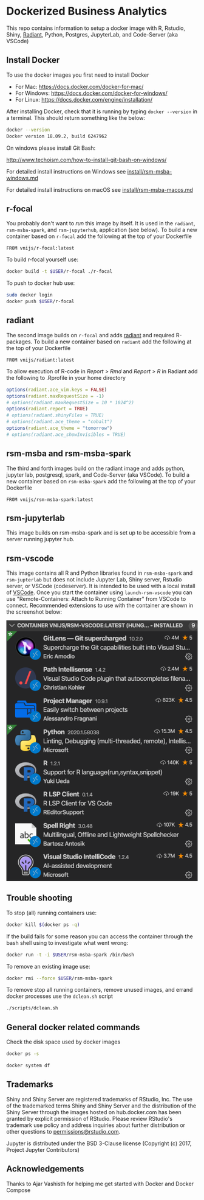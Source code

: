 Dockerized Business Analytics
==================================

This repo contains information to setup a docker image with R, Rstudio, Shiny, [Radiant](https://radiant-rstats/radiant), Python, Postgres, JupyterLab, and Code-Server (aka VSCode)

## Install Docker

To use the docker images you first need to install Docker

* For Mac: https://docs.docker.com/docker-for-mac/
* For Windows: https://docs.docker.com/docker-for-windows/
* For Linux: https://docs.docker.com/engine/installation/

After installing Docker, check that it is running by typing `docker --version` in a terminal. This should return something like the below:

```bash
docker --version
Docker version 18.09.2, build 6247962
```

On windows please install Git Bash:

http://www.techoism.com/how-to-install-git-bash-on-windows/

For detailed install instructions on Windows see [install/rsm-msba-windows.md](install/rsm-msba-windows.md)

For detailed install instructions on macOS see [install/rsm-msba-macos.md](install/rsm-msba-macos.md)

## r-focal

You probably don't want to _run_ this image by itself. It is used in the `radiant`, `rsm-msba-spark`, and `rsm-jupyterhub`, application (see below). To build a new container based on `r-focal` add the following at the top of your Dockerfile

```
FROM vnijs/r-focal:latest
```

To build r-focal yourself use:

```sh
docker build -t $USER/r-focal ./r-focal
```

To push to docker hub use:

```bash
sudo docker login 
docker push $USER/r-focal
```

## radiant

The second image builds on `r-focal` and adds [radiant](https://github.com/radiant-rstats/radiant) and required R-packages. To build a new container based on `radiant` add the following at the top of your Dockerfile

```
FROM vnijs/radiant:latest
```

To allow execution of R-code in _Report > Rmd_ and _Report > R_ in Radiant add the following to .Rprofile in your home directory

```r
options(radiant.ace_vim.keys = FALSE)
options(radiant.maxRequestSize = -1)
# options(radiant.maxRequestSize = 10 * 1024^2)
options(radiant.report = TRUE)
# options(radiant.shinyFiles = TRUE)
# options(radiant.ace_theme = "cobalt")
options(radiant.ace_theme = "tomorrow")
# options(radiant.ace_showInvisibles = TRUE)
```

## rsm-msba and rsm-msba-spark

The third and forth images build on the radiant image and adds python, jupyter lab, postgresql, spark, and Code-Server (aka VSCode). To build a new container based on `rsm-msba-spark` add the following at the top of your Dockerfile

```
FROM vnijs/rsm-msba-spark:latest
```

## rsm-jupyterlab

This image builds on rsm-msba-spark and is set up to be accessible from a server running jupyter hub.

## rsm-vscode

This image contains all R and Python libraries found in `rsm-msba-spark` and `rsm-jupterlab` but does not include Jupyter Lab, Shiny server, Rstudio server, or VSCode (codeserver). It is intended to be used with a local install of [VSCode](https://code.visualstudio.com/download). Once you start the container using `launch-rsm-vscode` you can use "Remote-Containers: Attach to Running Container" from VSCode to connect. Recommended extensions to use with the container are shown in the screenshot below:

![vscode extension](rsm-vscode/images/vscode-extensions.png)

## Trouble shooting

To stop (all) running containers use:

```bash
docker kill $(docker ps -q)
```

If the build fails for some reason you can access the container through the bash shell using to investigate what went wrong:

```sh
docker run -t -i $USER/rsm-msba-spark /bin/bash
```

To remove an existing image use:

```sh
docker rmi --force $USER/rsm-msba-spark
```

To remove stop all running containers, remove unused images, and errand docker processes use the `dclean.sh` script

```sh
./scripts/dclean.sh
```

## General docker related commands

Check the disk space used by docker images

```bash
docker ps -s
```

```bash
docker system df
```

## Trademarks

Shiny and Shiny Server are registered trademarks of RStudio, Inc. The use of the trademarked terms Shiny and Shiny Server and the distribution of the Shiny Server through the images hosted on hub.docker.com has been granted by explicit permission of RStudio. Please review RStudio's trademark use policy and address inquiries about further distribution or other questions to permissions@rstudio.com.

Jupyter is distributed under the BSD 3-Clause license (Copyright (c) 2017, Project Jupyter Contributors)

## Acknowledgements

Thanks to Ajar Vashisth for helping me get started with Docker and Docker Compose
